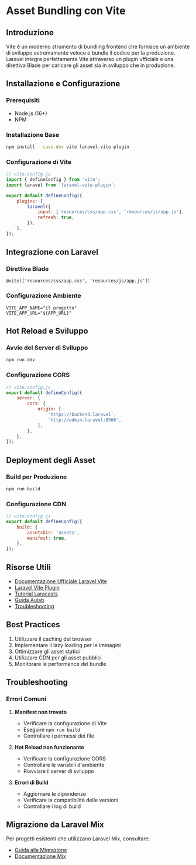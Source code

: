 # Asset Bundling con Vite

## Introduzione

Vite è un moderno strumento di bundling frontend che fornisce un ambiente di sviluppo estremamente veloce e bundle il codice per la produzione. Laravel integra perfettamente Vite attraverso un plugin ufficiale e una direttiva Blade per caricare gli asset sia in sviluppo che in produzione.

## Installazione e Configurazione

### Prerequisiti
- Node.js (16+)
- NPM

### Installazione Base
```bash
npm install --save-dev vite laravel-vite-plugin
```

### Configurazione di Vite
```javascript
// vite.config.js
import { defineConfig } from 'vite';
import laravel from 'laravel-vite-plugin';

export default defineConfig({
    plugins: [
        laravel({
            input: ['resources/css/app.css', 'resources/js/app.js'],
            refresh: true,
        }),
    ],
});
```

## Integrazione con Laravel

### Direttiva Blade
```blade
@vite(['resources/css/app.css', 'resources/js/app.js'])
```

### Configurazione Ambiente
```env
VITE_APP_NAME="il progetto"
VITE_APP_URL="${APP_URL}"
```

## Hot Reload e Sviluppo

### Avvio del Server di Sviluppo
```bash
npm run dev
```

### Configurazione CORS
```javascript
// vite.config.js
export default defineConfig({
    server: {
        cors: {
            origin: [
                'https://backend.laravel',
                'http://admin.laravel:8566',
            ],
        },
    },
});
```

## Deployment degli Asset

### Build per Produzione
```bash
npm run build
```

### Configurazione CDN
```javascript
// vite.config.js
export default defineConfig({
    build: {
        assetsDir: 'assets',
        manifest: true,
    },
});
```

## Risorse Utili

- [Documentazione Ufficiale Laravel Vite](https://laravel.com/project_docs/12.x/vite)
- [Laravel Vite Plugin](https://github.com/laravel/vite-plugin)
- [Tutorial Laracasts](https://laracasts.com/series/laravel-and-vite)
- [Guida Aulab](https://aulab.it/guide/136/build-e-bundling-degli-asset-in-laravel)
- [Troubleshooting](https://laravel-news.com/laravel-vite-errors)

## Best Practices

1. Utilizzare il caching del browser
2. Implementare il lazy loading per le immagini
3. Ottimizzare gli asset statici
4. Utilizzare CDN per gli asset pubblici
5. Monitorare le performance del bundle

## Troubleshooting

### Errori Comuni

1. **Manifest non trovato**
   - Verificare la configurazione di Vite
   - Eseguire `npm run build`
   - Controllare i permessi dei file

2. **Hot Reload non funzionante**
   - Verificare la configurazione CORS
   - Controllare le variabili d'ambiente
   - Riavviare il server di sviluppo

3. **Errori di Build**
   - Aggiornare le dipendenze
   - Verificare la compatibilità delle versioni
   - Controllare i log di build

## Migrazione da Laravel Mix

Per progetti esistenti che utilizzano Laravel Mix, consultare:
- [Guida alla Migrazione](https://dev.to/varzoeaa/laravel-mix-vs-vite-why-did-laravel-transitioned-to-vite-2k25)
- [Documentazione Mix](https://laravel-mix.com/) 
